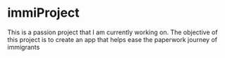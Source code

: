 # immiProject

This is a passion project that I am currently working on. The objective of this project is to create an app that helps ease the paperwork journey of immigrants 

